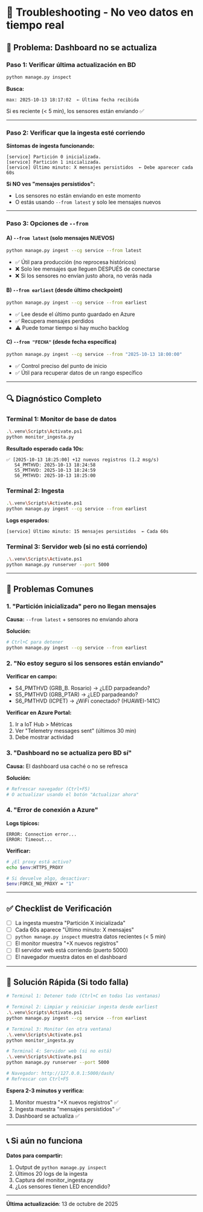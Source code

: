 # 🔧 Troubleshooting - No veo datos en tiempo real

## 🎯 Problema: Dashboard no se actualiza

### Paso 1: Verificar última actualización en BD

```bash
python manage.py inspect
```

**Busca:**
```
max: 2025-10-13 18:17:02  ← Última fecha recibida
```

Si es reciente (< 5 min), los sensores están enviando ✅

---

### Paso 2: Verificar que la ingesta esté corriendo

**Síntomas de ingesta funcionando:**
```
[service] Partición 0 inicializada.
[service] Partición 1 inicializada.
[service] Último minuto: X mensajes persistidos  ← Debe aparecer cada 60s
```

**Si NO ves "mensajes persistidos":**
- Los sensores no están enviando en este momento
- O estás usando `--from latest` y solo lee mensajes nuevos

---

### Paso 3: Opciones de `--from`

#### A) `--from latest` (solo mensajes NUEVOS)
```bash
python manage.py ingest --cg service --from latest
```
- ✅ Útil para producción (no reprocesa históricos)
- ❌ Solo lee mensajes que lleguen DESPUÉS de conectarse
- ❌ Si los sensores no envían justo ahora, no verás nada

#### B) `--from earliest` (desde último checkpoint)
```bash
python manage.py ingest --cg service --from earliest
```
- ✅ Lee desde el último punto guardado en Azure
- ✅ Recupera mensajes perdidos
- ⚠️ Puede tomar tiempo si hay mucho backlog

#### C) `--from "FECHA"` (desde fecha específica)
```bash
python manage.py ingest --cg service --from "2025-10-13 18:00:00"
```
- ✅ Control preciso del punto de inicio
- ✅ Útil para recuperar datos de un rango específico

---

## 🔍 Diagnóstico Completo

### Terminal 1: Monitor de base de datos
```bash
.\.venv\Scripts\Activate.ps1
python monitor_ingesta.py
```

**Resultado esperado cada 10s:**
```
✅ [2025-10-13 18:25:00] +12 nuevos registros (1.2 msg/s)
   S4_PMTHVD: 2025-10-13 18:24:58
   S5_PMTHVD: 2025-10-13 18:24:59
   S6_PMTHVD: 2025-10-13 18:25:00
```

### Terminal 2: Ingesta
```bash
.\.venv\Scripts\Activate.ps1
python manage.py ingest --cg service --from earliest
```

**Logs esperados:**
```
[service] Último minuto: 15 mensajes persistidos  ← Cada 60s
```

### Terminal 3: Servidor web (si no está corriendo)
```bash
.\.venv\Scripts\Activate.ps1
python manage.py runserver --port 5000
```

---

## 🚨 Problemas Comunes

### 1. **"Partición inicializada" pero no llegan mensajes**

**Causa:** `--from latest` + sensores no enviando ahora

**Solución:**
```bash
# Ctrl+C para detener
python manage.py ingest --cg service --from earliest
```

### 2. **"No estoy seguro si los sensores están enviando"**

**Verificar en campo:**
- S4_PMTHVD (GRB_B. Rosario) → ¿LED parpadeando?
- S5_PMTHVD (GRB_PTAR) → ¿LED parpadeando?
- S6_PMTHVD (ICPET) → ¿WiFi conectado? (HUAWEI-141C)

**Verificar en Azure Portal:**
1. Ir a IoT Hub > Métricas
2. Ver "Telemetry messages sent" (últimos 30 min)
3. Debe mostrar actividad

### 3. **"Dashboard no se actualiza pero BD sí"**

**Causa:** El dashboard usa caché o no se refresca

**Solución:**
```bash
# Refrescar navegador (Ctrl+F5)
# O actualizar usando el botón "Actualizar ahora"
```

### 4. **"Error de conexión a Azure"**

**Logs típicos:**
```
ERROR: Connection error...
ERROR: Timeout...
```

**Verificar:**
```bash
# ¿El proxy está activo?
echo $env:HTTPS_PROXY

# Si devuelve algo, desactivar:
$env:FORCE_NO_PROXY = "1"
```

---

## ✅ Checklist de Verificación

- [ ] La ingesta muestra "Partición X inicializada"
- [ ] Cada 60s aparece "Último minuto: X mensajes"
- [ ] `python manage.py inspect` muestra datos recientes (< 5 min)
- [ ] El monitor muestra "+X nuevos registros"
- [ ] El servidor web está corriendo (puerto 5000)
- [ ] El navegador muestra datos en el dashboard

---

## 🎯 Solución Rápida (Si todo falla)

```bash
# Terminal 1: Detener todo (Ctrl+C en todas las ventanas)

# Terminal 2: Limpiar y reiniciar ingesta desde earliest
.\.venv\Scripts\Activate.ps1
python manage.py ingest --cg service --from earliest

# Terminal 3: Monitor (en otra ventana)
.\.venv\Scripts\Activate.ps1
python monitor_ingesta.py

# Terminal 4: Servidor web (si no está)
.\.venv\Scripts\Activate.ps1
python manage.py runserver --port 5000

# Navegador: http://127.0.0.1:5000/dash/
# Refrescar con Ctrl+F5
```

**Espera 2-3 minutos y verifica:**
1. Monitor muestra "+X nuevos registros" ✅
2. Ingesta muestra "mensajes persistidos" ✅
3. Dashboard se actualiza ✅

---

## 📞 Si aún no funciona

**Datos para compartir:**
1. Output de `python manage.py inspect`
2. Últimos 20 logs de la ingesta
3. Captura del monitor_ingesta.py
4. ¿Los sensores tienen LED encendido?

---

**Última actualización**: 13 de octubre de 2025
